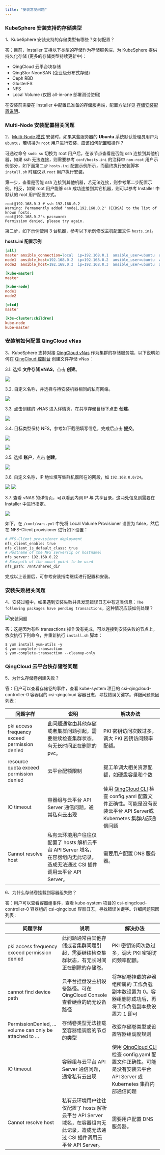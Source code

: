 ```yaml
---
title: "安装常见问题" 
---
```


### KubeSphere 安装支持的存储类型

1、KubeSphere 安装支持的存储类型有哪些？如何配置？

答：目前，Installer 支持以下类型的存储作为存储服务端，为 KubeSphere 提供持久化存储 (更多的存储类型持续更新中)：

- QingCloud 云平台块存储
- QingStor NeonSAN (企业级分布式存储)
- Ceph RBD
- GlusterFS
- NFS
- Local Volume (仅限 all-in-one 部署测试使用)


在安装前需要在 Installer 中配置已准备的存储服务端，配置方法详见 [存储安装配置说明](../../installation/storage-configuration)。


### Multi-Node 安装配置相关问题

2、[Multi-Node 模式](../../installation/multi-node) 安装时，如果某些服务器的 **Ubuntu** 系统默认管理员用户为 `ubuntu`，若切换为 `root` 用户进行安装，应该如何配置和操作？

可通过命令 `sudo su` 切换为 root 用户后，在该节点查看是否能 ssh 连接到其他机器，如果 ssh 无法连接，则需要参考 `conf/hosts.ini` 的注释中 `non-root` 用户示例部分，如下面第二步 `hosts.ini` 配置示例所示，而最终执行安装脚本 `install.sh` 时建议以 `root` 用户执行安装。

第一步，查看是否能 ssh 连接到其他机器，若无法连接，则参考第二步配置示例。相反，如果 root 用户能够 ssh 成功连接到其它机器，则可以参考 Installer 中默认的 root 用户配置方式。

```
root@192.168.0.3 # ssh 192.168.0.2
Warning: Permanently added 'node1,192.168.0.2' (ECDSA) to the list of known hosts.
root@192.168.0.2's password: 
Permission denied, please try again.
```
第二步，如下示例使用 3 台机器，参考以下示例修改主机配置文件 `hosts.ini`。

**hosts.ini 配置示例**
```ini
[all]
master ansible_connection=local  ip=192.168.0.1  ansible_user=ubuntu  ansible_become_pass=Qcloud@123
node1  ansible_host=192.168.0.2  ip=192.168.0.2  ansible_user=ubuntu  ansible_become_pass=Qcloud@123
node2  ansible_host=192.168.0.3  ip=192.168.0.3  ansible_user=ubuntu  ansible_become_pass=Qcloud@123

[kube-master]
master 	  	 

[kube-node]
node1 	 
node2

[etcd]
master	 

[k8s-cluster:children]
kube-node
kube-master 

```

### 安装前如何配置 QingCloud vNas

3、KubeSphere 支持对接 [QingCloud vNas](https://www.qingcloud.com/products/nas/) 作为集群的存储服务端，以下说明如何在 [QingCloud 控制台](https://console.qingcloud.com/login) 创建文件存储 vNas：

3.1. 选择 **文件存储 vNAS**，点击 **创建**。

![](https://pek3b.qingstor.com/kubesphere-docs/png/20190307223103.png)

3.2. 自定义名称，并选择与待安装机器相同的私有网络。

![](https://pek3b.qingstor.com/kubesphere-docs/png/20190307223413.png)

3.3. 点击创建的 vNAS 进入详情页，在共享存储目标下点击 **创建**。

![](https://pek3b.qingstor.com/kubesphere-docs/png/20190307223611.png)

3.4. 目标类型保持 NFS，参考如下截图填写信息，完成后点击 **提交**。

![](https://pek3b.qingstor.com/kubesphere-docs/png/20190307223903.png)

![](https://pek3b.qingstor.com/kubesphere-docs/png/20190307224027.png)

3.5. 选择 **账户**，点击 **创建**。

![](https://pek3b.qingstor.com/kubesphere-docs/png/20190307224602.png)

3.6. 自定义名称，IP 地址填写集群机器所在的网段，如 `192.168.0.0/24`。

![](https://pek3b.qingstor.com/kubesphere-docs/png/20190307233711.png)
![](https://pek3b.qingstor.com/kubesphere-docs/png/20190307235304.png)

3.7. 查看 vNAS 的详情页，可以看到内网 IP 与 共享目录，这两处信息则需要在 Installer 中进行指定。

![](https://pek3b.qingstor.com/kubesphere-docs/png/20190307235523.png)

如下，在 `/conf/vars.yml` 中先将 Local Volume Provisioner 设置为 false，然后在 NFS-Client provisioner 进行如下设置：


```bash
# NFS-Client provisioner deployment
nfs_client_enable: true
nfs_client_is_default_class: true
# Hostname of the NFS server(ip or hostname)
nfs_server: 192.168.0.22
# Basepath of the mount point to be used
nfs_path: /mnt/shared_dir
```

完成以上设置后，可参考安装指南继续进行配置和安装。

### 安装失败相关问题

4、安装过程中，如果遇到安装失败并且发现错误日志中有这类信息：`The following packages have pending transactions`，这种情况应该如何处理？

![安装问题](/faq-installation-1.png)

答：这是因为有些 transactions 操作没有完成，可以连接到安装失败的节点上，依次执行下列命令，并重新执行 `install.sh` 脚本：

```shell
$ yum install yum-utils -y
$ yum-complete-transaction
$ yum-complete-transaction --cleanup-only
```

### QingCloud 云平台快存储卷问题

5、为什么存储卷创建失败？

答：用户可以查看存储卷的事件，查看 kube-system 项目的 csi-qingcloud-controller-0 容器组的 csi-qingcloud 容器日志，寻找错误关键字。详细问题原因列表：

|问题字样|说明|解决办法|
|----|-----|-----|
|pki access frequency exceed permission denied|此问题通常由其他存储或者集群问题引起，需要继续检查集群状态，有无长时间正在删除的 pvc。|PKI 密钥访问次数过多，调大 PKI 密钥访问频率配额。|
|resource quota exceed permission denied |云平台配额限制|提工单调大相关资源配额，如硬盘容量和个数|
|IO timeout|容器组与云平台 API Server 通信问题，通常私有云出现|使用 [QingCloud CLI](https://docs.qingcloud.com/product/cli/) 检查 config.yaml 配置文件正确性。可能是没有安装云平台 API Server或 Kubernetes 集群内部通信问题|
|Cannot resolve host |私有云环境用户往往仅配置了 hosts 解析云平台 API Server 域名，在容器组内无此记录，造成无法通过 CSI 插件调用云平台 API Server。|需要用户配置 DNS 服务器。|

6、为什么存储卷挂载到容器组失败？

答：用户可以查看容器组事件，查看 kube-system 项目的 csi-qingcloud-controller-0 容器组的 csi-qingcloud 容器日志，寻找错误关键字。详细问题原因列表：

|问题字样|说明|解决办法|
|----|-----|-----|
|pki access frequency exceed permission denied|此问题通常由其他存储或者集群问题引起，需要继续检查集群状态，有无长时间正在删除的存储卷。|PKI 密钥访问次数过多，调大 PKI 密钥访问频率配额。|
|cannot find device path |云平台挂盘没主机设备路径。可在 QingCloud Console 查看硬盘的确无设备路径|将存储卷挂载的容器组所属的 工作负载副本数设置为 0。容器组删除成功后，再将工作负载副本数设置为 1 即可|
|PermissionDenied, ... volume can only be attached to ...|存储卷类型无法挂载至容器组调度的节点的类型|改变存储卷类型或设置容器组调度规则|
|IO timeout|容器组与云平台 API Server 通信问题，通常私有云出现|使用 [QingCloud CLI](https://docs.qingcloud.com/product/cli/) 检查 config.yaml 配置文件正确性。可能是没有安装云平台 API Server 或 Kubernetes 集群内部通信问题|
|Cannot resolve host |私有云环境用户往往仅配置了 hosts 解析云平台 API Server 域名，在容器组内无此记录，造成无法通过 CSI 插件调用云平台 API Server。|需要用户配置 DNS 服务器。|